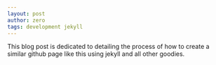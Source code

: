 ```yaml
---
layout: post
author: zero
tags: development jekyll
---
```


This blog post is dedicated to detailing the process of how to create a similar github page like this using jekyll and all other goodies.

